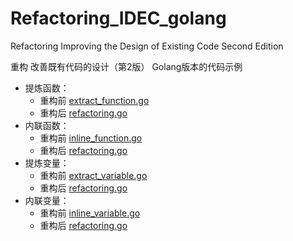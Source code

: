 # Refactoring_IDEC_golang

Refactoring Improving the Design of Existing Code Second Edition

重构 改善既有代码的设计（第2版） Golang版本的代码示例

- 提炼函数：
  - 重构前 [extract_function.go](https://github.com/dgqypl/Refactoring_IDEC_golang/blob/main/extract/function/extract_function.go)
  - 重构后 [refactoring.go](https://github.com/dgqypl/Refactoring_IDEC_golang/blob/main/extract/function/refactoring/refactoring.go)
- 内联函数：
  - 重构前 [inline_function.go](https://github.com/dgqypl/Refactoring_IDEC_golang/blob/main/inline/function/inline_function.go)
  - 重构后 [refactoring.go](https://github.com/dgqypl/Refactoring_IDEC_golang/blob/main/inline/function/refactoring/refactoring.go)
- 提炼变量：
  - 重构前 [extract_variable.go](https://github.com/dgqypl/Refactoring_IDEC_golang/blob/main/extract/variable/extract_variable.go)
  - 重构后 [refactoring.go](https://github.com/dgqypl/Refactoring_IDEC_golang/blob/main/extract/variable/refactoring/refactoring.go)
- 内联变量：
  - 重构前 [inline_variable.go](https://github.com/dgqypl/Refactoring_IDEC_golang/blob/main/inline/variable/inline_variable.go)
  - 重构后 [refactoring.go](https://github.com/dgqypl/Refactoring_IDEC_golang/blob/main/inline/variable/refactoring/refactoring.go)